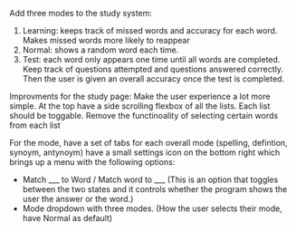 Add three modes to the study system:
1. Learning: keeps track of missed words and accuracy for each word. Makes missed words more likely to reappear
2. Normal: shows a random word each time.
3. Test: each word only appears one time until all words are completed. Keep track of questions attempted and questions answered correctly. Then the user is given an overall accuracy once the test is completed.

Improvments for the study page:
Make the user experience a lot more simple. At the top have a side scrolling flexbox of all the lists. Each list should be toggable. Remove the functinoality of selecting certain words from each list

For the mode, have a set of tabs for each overall mode (spelling, defintion, synoym, antynoym)
have a small settings icon on the bottom right which brings up a menu with the following options:
- Match \_\_\_ to Word / Match word to \_\_\_ (This is an option that toggles between the two states and it controls whether the program shows the user the answer or the word.)
- Mode dropdown with three modes. (How the user selects their mode, have Normal as default)
